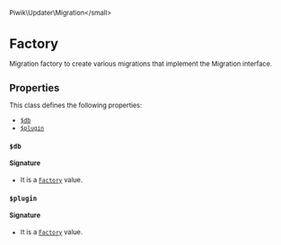 <small>Piwik\Updater\Migration\</small>

Factory
=======

Migration factory to create various migrations that implement the Migration interface.

Properties
----------

This class defines the following properties:

- [`$db`](#$db)
- [`$plugin`](#$plugin)

<a name="$db" id="$db"></a>
<a name="db" id="db"></a>
### `$db`

#### Signature

- It is a [`Factory`](../../../Piwik/Updater/Migration/Db/Factory.md) value.

<a name="$plugin" id="$plugin"></a>
<a name="plugin" id="plugin"></a>
### `$plugin`

#### Signature

- It is a [`Factory`](../../../Piwik/Updater/Migration/Plugin/Factory.md) value.
